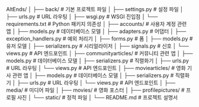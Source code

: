 AltEnds/
│
├── back/                          # 기본 프로젝트 파일
│   ├── settings.py                # 설정 파일
│   ├── urls.py                    # URL 라우팅
│   ├── wsgi.py                    # WSGI 진입점
│   └── requirements.txt           # Python 패키지 의존성
│
├── accounts/                      # 사용자 계정 관련 앱
│   ├── models.py                  # 데이터베이스 모델
│   ├── adapters.py                # 어댑터
│   ├── exception_handlers.py      # 예외 처리기
│   ├── forms.py                   # 폼
│   ├── models.py                  # 유저 모델
│   ├── serializers.py             # 시리얼라이저
│   ├── signals.py                 # 신호
│   └── views.py                   # API 엔드포인트
│
├── communityarticles/             # 커뮤니티 관련 앱
│   ├── models.py                  # 데이터베이스 모델
│   ├── serializers.py             # 직렬화기
│   ├── urls.py                    # URL 라우팅
│   └── views.py                   # API 엔드포인트
│
├── moviearticles/                 # 영화 기사 관련 앱
│   ├── models.py                  # 데이터베이스 모델
│   ├── serializers.py             # 직렬화기
│   ├── urls.py                    # URL 라우팅
│   └── views.py                   # API 엔드포인트
│
├── media/                         # 미디어 파일
│   ├── movies/                    # 영화 포스터
│   ├── profilepictures/           # 프로필 사진
│   └── static/                    # 정적 파일
│
└── README.md                      # 프로젝트 설명서